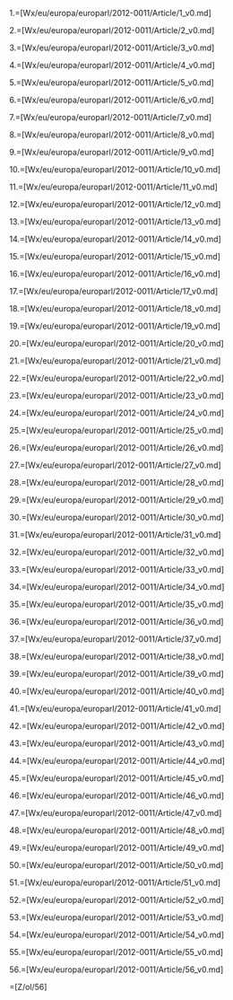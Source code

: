 1.=[Wx/eu/europa/europarl/2012-0011/Article/1_v0.md]

2.=[Wx/eu/europa/europarl/2012-0011/Article/2_v0.md]

3.=[Wx/eu/europa/europarl/2012-0011/Article/3_v0.md]

4.=[Wx/eu/europa/europarl/2012-0011/Article/4_v0.md]

5.=[Wx/eu/europa/europarl/2012-0011/Article/5_v0.md]

6.=[Wx/eu/europa/europarl/2012-0011/Article/6_v0.md]

7.=[Wx/eu/europa/europarl/2012-0011/Article/7_v0.md]

8.=[Wx/eu/europa/europarl/2012-0011/Article/8_v0.md]

9.=[Wx/eu/europa/europarl/2012-0011/Article/9_v0.md]

10.=[Wx/eu/europa/europarl/2012-0011/Article/10_v0.md]

11.=[Wx/eu/europa/europarl/2012-0011/Article/11_v0.md]

12.=[Wx/eu/europa/europarl/2012-0011/Article/12_v0.md]

13.=[Wx/eu/europa/europarl/2012-0011/Article/13_v0.md]

14.=[Wx/eu/europa/europarl/2012-0011/Article/14_v0.md]

15.=[Wx/eu/europa/europarl/2012-0011/Article/15_v0.md]

16.=[Wx/eu/europa/europarl/2012-0011/Article/16_v0.md]

17.=[Wx/eu/europa/europarl/2012-0011/Article/17_v0.md]

18.=[Wx/eu/europa/europarl/2012-0011/Article/18_v0.md]

19.=[Wx/eu/europa/europarl/2012-0011/Article/19_v0.md]

20.=[Wx/eu/europa/europarl/2012-0011/Article/20_v0.md]

21.=[Wx/eu/europa/europarl/2012-0011/Article/21_v0.md]

22.=[Wx/eu/europa/europarl/2012-0011/Article/22_v0.md]

23.=[Wx/eu/europa/europarl/2012-0011/Article/23_v0.md]

24.=[Wx/eu/europa/europarl/2012-0011/Article/24_v0.md]

25.=[Wx/eu/europa/europarl/2012-0011/Article/25_v0.md]

26.=[Wx/eu/europa/europarl/2012-0011/Article/26_v0.md]

27.=[Wx/eu/europa/europarl/2012-0011/Article/27_v0.md]

28.=[Wx/eu/europa/europarl/2012-0011/Article/28_v0.md]

29.=[Wx/eu/europa/europarl/2012-0011/Article/29_v0.md]

30.=[Wx/eu/europa/europarl/2012-0011/Article/30_v0.md]

31.=[Wx/eu/europa/europarl/2012-0011/Article/31_v0.md]

32.=[Wx/eu/europa/europarl/2012-0011/Article/32_v0.md]

33.=[Wx/eu/europa/europarl/2012-0011/Article/33_v0.md]

34.=[Wx/eu/europa/europarl/2012-0011/Article/34_v0.md]

35.=[Wx/eu/europa/europarl/2012-0011/Article/35_v0.md]

36.=[Wx/eu/europa/europarl/2012-0011/Article/36_v0.md]

37.=[Wx/eu/europa/europarl/2012-0011/Article/37_v0.md]

38.=[Wx/eu/europa/europarl/2012-0011/Article/38_v0.md]

39.=[Wx/eu/europa/europarl/2012-0011/Article/39_v0.md]

40.=[Wx/eu/europa/europarl/2012-0011/Article/40_v0.md]

41.=[Wx/eu/europa/europarl/2012-0011/Article/41_v0.md]

42.=[Wx/eu/europa/europarl/2012-0011/Article/42_v0.md]

43.=[Wx/eu/europa/europarl/2012-0011/Article/43_v0.md]

44.=[Wx/eu/europa/europarl/2012-0011/Article/44_v0.md]

45.=[Wx/eu/europa/europarl/2012-0011/Article/45_v0.md]

46.=[Wx/eu/europa/europarl/2012-0011/Article/46_v0.md]

47.=[Wx/eu/europa/europarl/2012-0011/Article/47_v0.md]

48.=[Wx/eu/europa/europarl/2012-0011/Article/48_v0.md]

49.=[Wx/eu/europa/europarl/2012-0011/Article/49_v0.md]

50.=[Wx/eu/europa/europarl/2012-0011/Article/50_v0.md]

51.=[Wx/eu/europa/europarl/2012-0011/Article/51_v0.md]

52.=[Wx/eu/europa/europarl/2012-0011/Article/52_v0.md]

53.=[Wx/eu/europa/europarl/2012-0011/Article/53_v0.md]

54.=[Wx/eu/europa/europarl/2012-0011/Article/54_v0.md]

55.=[Wx/eu/europa/europarl/2012-0011/Article/55_v0.md]

56.=[Wx/eu/europa/europarl/2012-0011/Article/56_v0.md]

=[Z/ol/56]